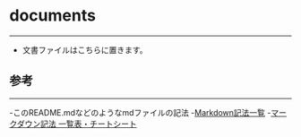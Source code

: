 # documents
---
- 文書ファイルはこちらに置きます。

## 参考
---
-このREADME.mdなどのようなmdファイルの記法
 -[Markdown記法一覧](https://qiita.com/oreo/items/82183bfbaac69971917f)
 -[マークダウン記法 一覧表・チートシート](https://qiita.com/kamorits/items/6f342da395ad57468ae3)
